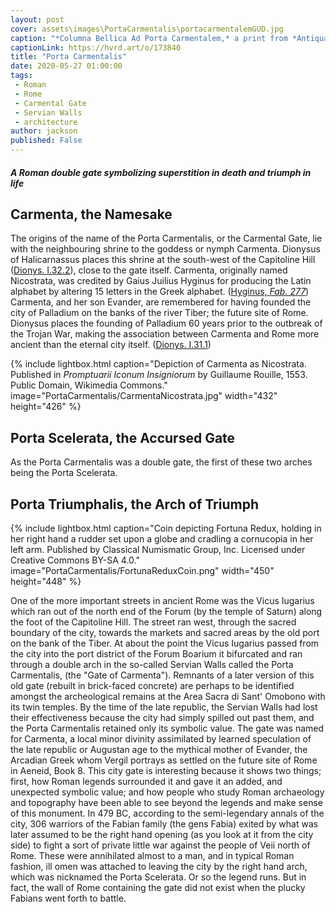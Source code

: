 ```yaml
---
layout: post
cover: assets\images\PortaCarmentalis\portacarmentalemGUD.jpg
caption: "*Columna Bellica Ad Porta Carmentalem,* a print from *Antiquae Urbis Splendor*. Giacomo Lauro, Rome, 1641. Object no. M24967.24, Harvard Art Museums/Fogg Museum, Gift of Max Falk."
captionLink: https://hvrd.art/o/173840
title: "Porta Carmentalis"
date: 2020-05-27 01:00:00
tags:
 - Roman
 - Rome
 - Carmental Gate
 - Servian Walls
 - architecture
author: jackson
published: False
---
```


#### _A Roman double gate symbolizing superstition in death and triumph in life_


## Carmenta, the Namesake

The origins of the name of the Porta Carmentalis, or the Carmental Gate, lie with the neighbouring shrine to the goddess or nymph Carmenta. Dionysus of Halicarnassus places this shrine at the south-west of the Capitoline Hill ([Dionys. I.32.2](https://penelope.uchicago.edu/Thayer/E/Roman/Texts/Dionysius_of_Halicarnassus/1B*.html#32.2)), close to the gate itself. Carmenta, originally named Nicostrata, was credited by Gaius Juilius Hyginus for producing the Latin alphabet by altering 15 letters in the Greek alphabet. ([Hyginus, *Fab. 277*](https://latin.packhum.org/loc/1263/1/0#110)) Carmenta, and her son Evander, are remembered for having founded the city of Palladium on the banks of the river Tiber; the future site of Rome. Dionysus places the founding of Palladium 60 years prior to the outbreak of the Trojan War, making the association between Carmenta and Rome more ancient than the eternal city itself. ([Dionys. I.31.1](https://penelope.uchicago.edu/Thayer/E/Roman/Texts/Dionysius_of_Halicarnassus/1B*.html#31.1))

{% include lightbox.html
caption="Depiction of Carmenta as Nicostrata. Published in *Promptuarii Iconum Insigniorum* by Guillaume Rouille, 1553. Public Domain, Wikimedia Commons."
image="PortaCarmentalis/CarmentaNicostrata.jpg"
width="432"
height="426" %}

## Porta Scelerata, the Accursed Gate

As the Porta Carmentalis was a double gate, the first of these two arches being the Porta Scelerata.

## Porta Triumphalis, the Arch of Triumph

{% include lightbox.html
caption="Coin depicting Fortuna Redux, holding in her right hand a rudder set upon a globe and cradling a cornucopia in her left arm. Published by Classical Numismatic Group, Inc. Licensed under Creative Commons BY-SA 4.0."
image="PortaCarmentalis/FortunaReduxCoin.png"
width="450"
height="448" %}

One of the more important streets in ancient Rome was the Vicus Iugarius which ran out of the north end of the Forum (by the temple of Saturn) along the foot of the Capitoline Hill. The street ran west, through the sacred boundary of the city, towards the markets and sacred areas by the old port on the bank of the Tiber. At about the point the Vicus Iugarius passed from the city into the port district of the Forum Boarium it bifurcated and ran through a double arch in the so-called Servian Walls called the Porta Carmentalis, (the "Gate of Carmenta"). Remnants of a later version of this old gate (rebuilt in brick-faced concrete) are perhaps to be identified amongst the archeological remains at the Area Sacra di Sant' Omobono with its twin temples. By the time of the late republic, the Servian Walls had lost their effectiveness because the city had simply spilled out past them, and the Porta Carmentalis retained only its symbolic value. The gate was named for Carmenta, a local minor divinity assimilated by learned speculation of the late republic or Augustan age to the mythical mother of Evander, the Arcadian Greek whom Vergil portrays as settled on the future site of Rome in Aeneid, Book 8. This city gate is interesting because it shows two things; first, how Roman legends surrounded it and gave it an added, and unexpected symbolic value; and how people who study Roman archaeology and topography have been able to see beyond the legends and make sense of this monument. In 479 BC, according to the semi-legendary annals of the city, 306 warriors of the Fabian family (the gens Fabia) exited by what was later assumed to be the right hand opening (as you look at it from the city side) to fight a sort of private little war against the people of Veii north of Rome. These were annihilated almost to a man, and in typical Roman fashion, ill omen was attached to leaving the city by the right hand arch, which was nicknamed the Porta Scelerata. Or so the legend runs. But in fact, the wall of Rome containing the gate did not exist when the plucky Fabians went forth to battle.
